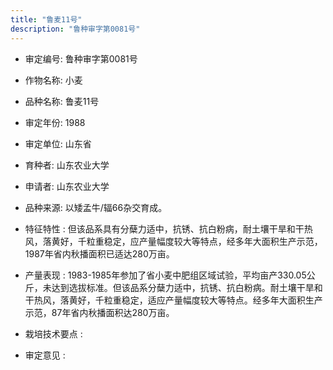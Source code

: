 ```yaml
---
title: "鲁麦11号"
description: "鲁种审字第0081号"
---
```

* 审定编号:  鲁种审字第0081号

*  作物名称:  小麦

*  品种名称:  鲁麦11号

*  审定年份:  1988

*  审定单位:  山东省

* 育种者:  山东农业大学

*  申请者:  山东农业大学

*  品种来源:  以矮孟牛/辐66杂交育成。

*  特征特性 : 
但该品系具有分蘖力适中，抗锈、抗白粉病，耐土壤干旱和干热风，落黄好，千粒重稳定，应产量幅度较大等特点，经多年大面积生产示范，1987年省内秋播面积已适达280万亩。
 
*  产量表现 : 
1983-1985年参加了省小麦中肥组区域试验，平均亩产330.05公斤，未达到选拔标准。但该品系分蘖力适中，抗锈、抗白粉病。耐土壤干旱和干热风，落黄好，千粒重稳定，适应产量幅度较大等特点。经多年大面积生产示范，87年省内秋播面积达280万亩。

*  栽培技术要点 : 


*  审定意见 : 

